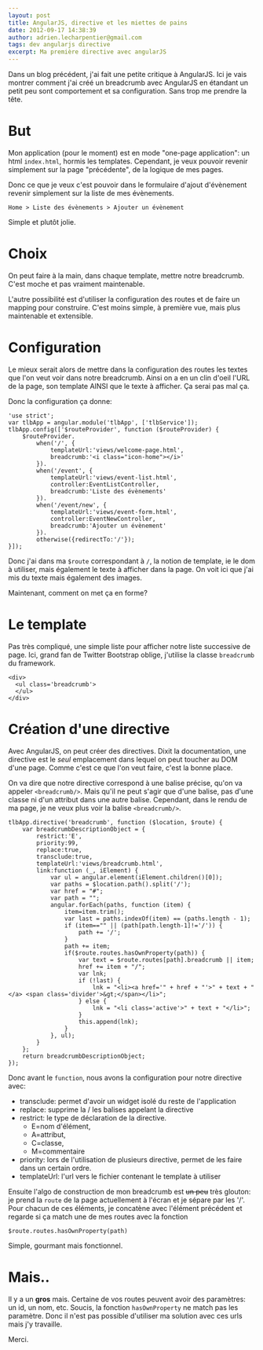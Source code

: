 ```yaml
---
layout: post
title: AngularJS, directive et les miettes de pains
date: 2012-09-17 14:38:39
author: adrien.lecharpentier@gmail.com
tags: dev angularjs directive
excerpt: Ma première directive avec angularJS
---
```


Dans un blog précédent, j'ai fait une petite critique à AngularJS. Ici je vais
montrer comment j'ai créé un breadcrumb avec AngularJS en étandant un petit peu
sont comportement et sa configuration. Sans trop me prendre la tête.

# But
Mon application (pour le moment) est en mode "one-page application": un html
`index.html`, hormis les templates. Cependant, je veux pouvoir revenir
simplement sur la page "précédente", de la logique de mes pages.

Donc ce que je veux c'est pouvoir dans le formulaire d'ajout d'évènement
revenir simplement sur la liste de mes évènements.

	Home > Liste des évènements > Ajouter un évènement

Simple et plutôt jolie.

# Choix
On peut faire à la main, dans chaque template, mettre notre breadcrumb. C'est
moche et pas vraiment maintenable.

L'autre possibilité est d'utiliser la configuration des routes et de faire un
mapping pour construire. C'est moins simple, à première vue, mais plus
maintenable et extensible.

# Configuration
Le mieux serait alors de mettre dans la configuration des routes les textes que
l'on veut voir dans notre breadcrumb. Ainsi on a en un clin d'oeil l'URL de la
page, son template AINSI que le texte à afficher. Ça serai pas mal ça.

Donc la configuration ça donne:

    'use strict';
    var tlbApp = angular.module('tlbApp', ['tlbService']);
    tlbApp.config(['$routeProvider', function ($routeProvider) {
        $routeProvider.
            when('/', {
                templateUrl:'views/welcome-page.html',
                breadcrumb:'<i class="icon-home"></i>'
            }).
            when('/event', {
                templateUrl:'views/event-list.html',
                controller:EventListController,
                breadcrumb:'Liste des évènements'
            }).
            when('/event/new', {
                templateUrl:'views/event-form.html',
                controller:EventNewController,
                breadcrumb:'Ajouter un évènement'
            }).
            otherwise({redirectTo:'/'});
    }]);

Donc j'ai dans ma `$route` correspondant à `/`, la notion de template, ie
le dom à utiliser, mais également le texte à afficher dans la page. On voit ici
que j'ai mis du texte mais également des images.

Maintenant, comment on met ça en forme?

# Le template
Pas très compliqué, une simple liste pour afficher notre liste successive de
page. Ici, grand fan de Twitter Bootstrap oblige, j'utilise la classe
`breadcrumb` du framework.

    <div>
      <ul class='breadcrumb'>
      </ul>
    </div>

# Création d'une directive
Avec AngularJS, on peut créer des directives. Dixit la documentation, une
directive est le _seul_ emplacement dans lequel on peut toucher au DOM d'une
page. Comme c'est ce que l'on veut faire, c'est la bonne place.

On va dire que notre directive correspond à une balise précise, qu'on va
appeler `<breadcrumb/>`. Mais qu'il ne peut s'agir que d'une balise, pas d'une
classe ni d'un attribut dans une autre balise. Cependant, dans le rendu de ma
page, je ne veux plus voir la balise `<breadcrumb/>`.

    tlbApp.directive('breadcrumb', function ($location, $route) {
        var breadcrumbDescriptionObject = {
            restrict:'E',
            priority:99,
            replace:true,
            transclude:true,
            templateUrl:'views/breadcrumb.html',
            link:function (_, iElement) {
                var ul = angular.element(iElement.children()[0]);
                var paths = $location.path().split('/');
                var href = "#";
                var path = "";
                angular.forEach(paths, function (item) {
                    item=item.trim();
                    var last = paths.indexOf(item) == (paths.length - 1);
                    if (item=="" || (path[path.length-1]!='/')) {
                        path += '/';
                    }
                    path += item;
                    if($route.routes.hasOwnProperty(path)) {
                        var text = $route.routes[path].breadcrumb || item;
                        href += item + "/";
                        var lnk;
                        if (!last) {
                            lnk = "<li><a href='" + href + "'>" + text + "</a> <span class='divider'>&gt;</span></li>";
                        } else {
                            lnk = "<li class='active'>" + text + "</li>";
                        }
                        this.append(lnk);
                    }
                }, ul);
            }
        };
        return breadcrumbDescriptionObject;
    });

Donc avant le `function`, nous avons la configuration pour notre directive avec:

 - transclude: permet d'avoir un widget isolé du reste de l'application
 - replace: supprime la / les balises appelant la directive
 - restrict: le type de déclaration de la directive. 
    - E=nom d'élément, 
    - A=attribut, 
    - C=classe, 
    - M=commentaire
 - priority: lors de l'utilisation de plusieurs directive, permet de les faire
   dans un certain ordre.
 - templateUrl: l'url vers le fichier contenant le template à utiliser

Ensuite l'algo de construction de mon breadcrumb est <s>un peu</s> très
glouton: je prend la `route` de la page actuellement à l'écran et je sépare par
les '/'. Pour chacun de ces éléments, je concatène avec l'élément précédent et
regarde si ça match une de mes routes avec la fonction

    $route.routes.hasOwnProperty(path)

Simple, gourmant mais fonctionnel.

# Mais..
Il y a un __gros__ mais. Certaine de vos routes peuvent avoir des paramètres:
un id, un nom, etc. Soucis, la fonction `hasOwnProperty` ne match pas les
paramètre. Donc il n'est pas possible d'utiliser ma solution avec ces urls
mais j'y travaille.

Merci.